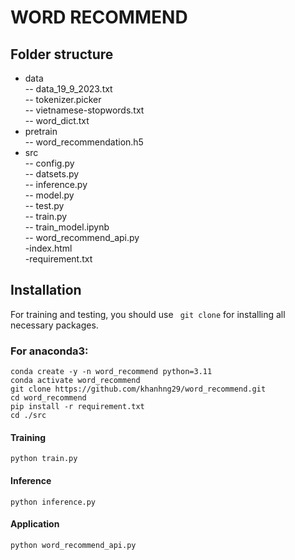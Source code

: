 # WORD RECOMMEND

## Folder structure
- data <br>
  -- data_19_9_2023.txt <br>
  -- tokenizer.picker <br>
  -- vietnamese-stopwords.txt <br>
  -- word_dict.txt <br>
- pretrain <br>
  -- word_recommendation.h5 <br>
- src <br>
   -- config.py <br>
   -- datsets.py <br>
  -- inference.py <br>
  -- model.py  <br>
  -- test.py  <br>
  -- train.py <br>
  -- train_model.ipynb <br>
  -- word_recommend_api.py <br>
-index.html <br>
-requirement.txt <br>


## Installation
For training and testing, you should use ``` git clone``` for 
installing all necessary packages.
### For anaconda3:
```
conda create -y -n word_recommend python=3.11
conda activate word_recommend
git clone https://github.com/khanhng29/word_recommend.git
cd word_recommend
pip install -r requirement.txt
cd ./src
```
#### Training
```
python train.py
```

#### Inference 
```
python inference.py
```

#### Application
```
python word_recommend_api.py
```


  
